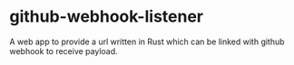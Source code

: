 # github-webhook-listener
A web app to provide a url written in Rust which can be linked with github webhook to receive payload.

